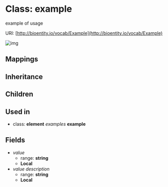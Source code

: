 # Class: example


example of usage

URI: [http://bioentity.io/vocab/Example](http://bioentity.io/vocab/Example)

![img](http://yuml.me/diagram/nofunky;dir:TB/class/\[Element]++-%20examples(i)%20*>\[Example|value:string%20%3F;description:string%20%3F])
## Mappings

## Inheritance

## Children

## Used in

 *  class: **element** *examples* **example**
## Fields

 * _value_
    * range: **string**
    * __Local__
 * _value description_
    * range: **string**
    * __Local__
